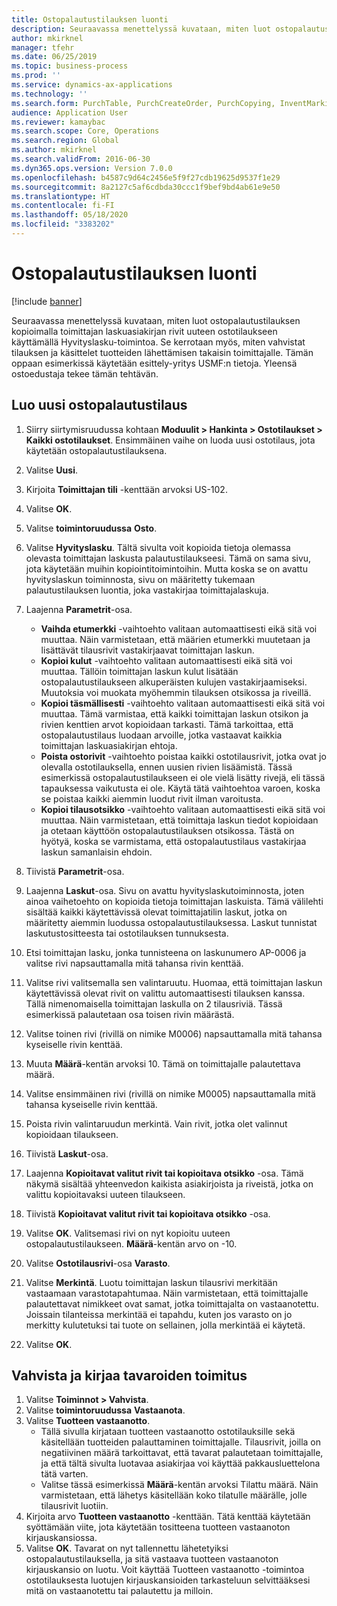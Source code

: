 ```yaml
---
title: Ostopalautustilauksen luonti
description: Seuraavassa menettelyssä kuvataan, miten luot ostopalautustilauksen kopioimalla toimittajan laskuasiakirjan rivit uuteen ostotilaukseen käyttämällä Hyvityslasku-toimintoa.
author: mkirknel
manager: tfehr
ms.date: 06/25/2019
ms.topic: business-process
ms.prod: ''
ms.service: dynamics-ax-applications
ms.technology: ''
ms.search.form: PurchTable, PurchCreateOrder, PurchCopying, InventMarking, PurchEditLines
audience: Application User
ms.reviewer: kamaybac
ms.search.scope: Core, Operations
ms.search.region: Global
ms.author: mkirknel
ms.search.validFrom: 2016-06-30
ms.dyn365.ops.version: Version 7.0.0
ms.openlocfilehash: b4587c9d64c2456e5f9f27cdb19625d9537f1e29
ms.sourcegitcommit: 8a2127c5af6cdbda30ccc1f9bef9bd4ab61e9e50
ms.translationtype: HT
ms.contentlocale: fi-FI
ms.lasthandoff: 05/18/2020
ms.locfileid: "3383202"
---
```

# <a name="create-a-purchase-return-order"></a>Ostopalautustilauksen luonti

[!include [banner](../../includes/banner.md)]

Seuraavassa menettelyssä kuvataan, miten luot ostopalautustilauksen kopioimalla toimittajan laskuasiakirjan rivit uuteen ostotilaukseen käyttämällä Hyvityslasku-toimintoa. Se kerrotaan myös, miten vahvistat tilauksen ja käsittelet tuotteiden lähettämisen takaisin toimittajalle. Tämän oppaan esimerkissä käytetään esittely-yritys USMF:n tietoja. Yleensä ostoedustaja tekee tämän tehtävän.

## <a name="create-a-new-purchase-return-order"></a>Luo uusi ostopalautustilaus
1. Siirry siirtymisruudussa kohtaan **Moduulit > Hankinta > Ostotilaukset > Kaikki ostotilaukset**. Ensimmäinen vaihe on luoda uusi ostotilaus, jota käytetään ostopalautustilauksena.  
2. Valitse **Uusi**.
3. Kirjoita **Toimittajan tili** -kenttään arvoksi US-102.
4. Valitse **OK**.
5. Valitse **toimintoruudussa** **Osto**.
6. Valitse **Hyvityslasku**. Tältä sivulta voit kopioida tietoja olemassa olevasta toimittajan laskusta palautustilaukseesi. Tämä on sama sivu, jota käytetään muihin kopiointitoimintoihin. Mutta koska se on avattu hyvityslaskun toiminnosta, sivu on määritetty tukemaan palautustilauksen luontia, joka vastakirjaa toimittajalaskuja.  
7. Laajenna **Parametrit**-osa.
    - **Vaihda etumerkki** -vaihtoehto valitaan automaattisesti eikä sitä voi muuttaa. Näin varmistetaan, että määrien etumerkki muutetaan ja lisättävät tilausrivit vastakirjaavat toimittajan laskun.  
    - **Kopioi kulut** -vaihtoehto valitaan automaattisesti eikä sitä voi muuttaa. Tällöin toimittajan laskun kulut lisätään ostopalautustilaukseen alkuperäisten kulujen vastakirjaamiseksi. Muutoksia voi muokata myöhemmin tilauksen otsikossa ja riveillä.  
    - **Kopioi täsmällisesti** -vaihtoehto valitaan automaattisesti eikä sitä voi muuttaa. Tämä varmistaa, että kaikki toimittajan laskun otsikon ja rivien kenttien arvot kopioidaan tarkasti. Tämä tarkoittaa, että ostopalautustilaus luodaan arvoille, jotka vastaavat kaikkia toimittajan laskuasiakirjan ehtoja. 
    - **Poista ostorivit** -vaihtoehto poistaa kaikki ostotilausrivit, jotka ovat jo olevalla ostotilauksella, ennen uusien rivien lisäämistä. Tässä esimerkissä ostopalautustilaukseen ei ole vielä lisätty rivejä, eli tässä tapauksessa vaikutusta ei ole. Käytä tätä vaihtoehtoa varoen, koska se poistaa kaikki aiemmin luodut rivit ilman varoitusta.  
    * **Kopioi tilausotsikko** -vaihtoehto valitaan automaattisesti eikä sitä voi muuttaa. Näin varmistetaan, että toimittaja laskun tiedot kopioidaan ja otetaan käyttöön ostopalautustilauksen otsikossa. Tästä on hyötyä, koska se varmistama, että ostopalautustilaus vastakirjaa laskun samanlaisin ehdoin.  
8. Tiivistä **Parametrit**-osa.
9. Laajenna **Laskut**-osa. Sivu on avattu hyvityslaskutoiminnosta, joten ainoa vaihetoehto on kopioida tietoja toimittajan laskuista. Tämä välilehti sisältää kaikki käytettävissä olevat toimittajatilin laskut, jotka on määritetty aiemmin luodussa ostopalautustilauksessa.   Laskut tunnistat laskutustositteesta tai ostotilauksen tunnuksesta.
10. Etsi toimittajan lasku, jonka tunnisteena on laskunumero AP-0006 ja valitse rivi napsauttamalla mitä tahansa rivin kenttää.
11. Valitse rivi valitsemalla sen valintaruutu. Huomaa, että toimittajan laskun käytettävissä olevat rivit on valittu automaattisesti tilauksen kanssa. Tällä nimenomaisella toimittajan laskulla on 2 tilausriviä. Tässä esimerkissä palautetaan osa toisen rivin määrästä.
12. Valitse toinen rivi (rivillä on nimike M0006) napsauttamalla mitä tahansa kyseiselle rivin kenttää.
13. Muuta **Määrä**-kentän arvoksi 10. Tämä on toimittajalle palautettava määrä. 
14. Valitse ensimmäinen rivi (rivillä on nimike M0005) napsauttamalla mitä tahansa kyseiselle rivin kenttää.
15. Poista rivin valintaruudun merkintä. Vain rivit, jotka olet valinnut kopioidaan tilaukseen.
16. Tiivistä **Laskut**-osa.
17. Laajenna **Kopioitavat valitut rivit tai kopioitava otsikko** -osa. Tämä näkymä sisältää yhteenvedon kaikista asiakirjoista ja riveistä, jotka on valittu kopioitavaksi uuteen tilaukseen.  
18. Tiivistä **Kopioitavat valitut rivit tai kopioitava otsikko** -osa.
19. Valitse **OK**. Valitsemasi rivi on nyt kopioitu uuteen ostopalautustilaukseen. **Määrä**-kentän arvo on -10.   
20. Valitse **Ostotilausrivi**-osa **Varasto**.
21. Valitse **Merkintä**. Luotu toimittajan laskun tilausrivi merkitään vastaamaan varastotapahtumaa. Näin varmistetaan, että toimittajalle palautettavat nimikkeet ovat samat, jotka toimittajalta on vastaanotettu. Joissain tilanteissa merkintää ei tapahdu, kuten jos varasto on jo merkitty kulutetuksi tai tuote on sellainen, jolla merkintää ei käytetä.  

22. Valitse **OK**.

## <a name="confirm-and-record-the-shipment-of-goods"></a>Vahvista ja kirjaa tavaroiden toimitus
1. Valitse **Toiminnot > Vahvista**.
2. Valitse **toimintoruudussa** **Vastaanota**.
3. Valitse **Tuotteen vastaanotto**.
    - Tällä sivulla kirjataan tuotteen vastaanotto ostotilauksille sekä käsitellään tuotteiden palauttaminen toimittajalle. Tilausrivit, joilla on negatiivinen määrä tarkoittavat, että tavarat palautetaan toimittajalle, ja että tältä sivulta luotavaa asiakirjaa voi käyttää pakkausluettelona tätä varten.   
    - Valitse tässä esimerkissä **Määrä**-kentän arvoksi Tilattu määrä. Näin varmistetaan, että lähetys käsitellään koko tilatulle määrälle, jolle tilausrivit luotiin.   
4. Kirjoita arvo **Tuotteen vastaanotto** -kenttään. Tätä kenttää käytetään syöttämään viite, jota käytetään tositteena tuotteen vastaanoton kirjauskansiossa.  
5. Valitse **OK**. Tavarat on nyt tallennettu lähetetyiksi ostopalautustilauksella, ja sitä vastaava tuotteen vastaanoton kirjauskansio on luotu. Voit käyttää Tuotteen vastaanotto -toimintoa ostotilauksesta luotujen kirjauskansioiden tarkasteluun selvittääksesi mitä on vastaanotettu tai palautettu ja milloin.  

